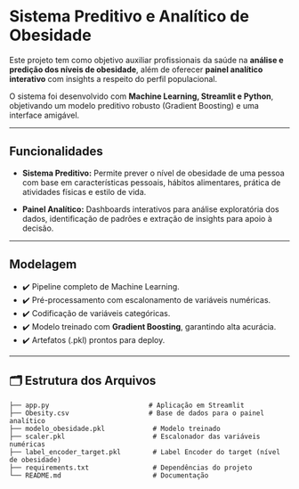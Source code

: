 # Sistema Preditivo e Analítico de Obesidade

Este projeto tem como objetivo auxiliar profissionais da saúde na **análise e predição dos níveis de obesidade**, além de oferecer **painel analítico interativo** com insights a respeito do perfil populacional.

O sistema foi desenvolvido com **Machine Learning, Streamlit e Python**, objetivando um modelo preditivo robusto (Gradient Boosting) e uma interface amigável.

---

## Funcionalidades

- **Sistema Preditivo:** Permite prever o nível de obesidade de uma pessoa com base em características pessoais, hábitos alimentares, prática de atividades físicas e estilo de vida.
  
- **Painel Analítico:** Dashboards interativos para análise exploratória dos dados, identificação de padrões e extração de insights para apoio à decisão.

---

## Modelagem

- ✔️ Pipeline completo de Machine Learning.  
- ✔️ Pré-processamento com escalonamento de variáveis numéricas.  
- ✔️ Codificação de variáveis categóricas.  
- ✔️ Modelo treinado com **Gradient Boosting**, garantindo alta acurácia.  
- ✔️ Artefatos (.pkl) prontos para deploy.

---

## 🗂️ Estrutura dos Arquivos

```plaintext
├── app.py                         # Aplicação em Streamlit
├── Obesity.csv                    # Base de dados para o painel analítico
├── modelo_obesidade.pkl            # Modelo treinado
├── scaler.pkl                      # Escalonador das variáveis numéricas
├── label_encoder_target.pkl        # Label Encoder do target (nível de obesidade)
├── requirements.txt                # Dependências do projeto
└── README.md                       # Documentação
